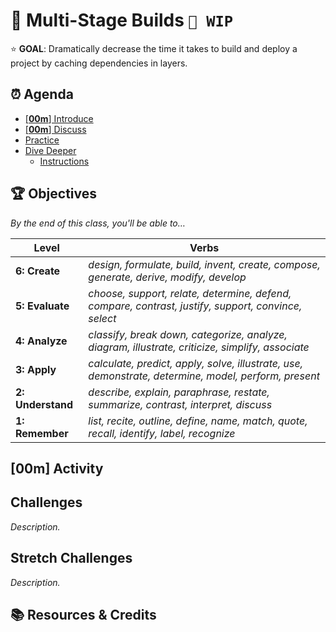 <!-- Run as a slideshow: reveal-md README.md -w -->
# 🐳 Multi-Stage Builds  `🚧 WIP`

⭐️ **GOAL**: Dramatically decrease the time it takes to build and deploy a project by caching dependencies in layers.

<!-- omit in toc -->
## ⏰ Agenda

- [[**00m**] Introduce](#00m-introduce)
- [[**00m**] Discuss](#00m-discuss)
- [Practice](#practice)
- [Dive Deeper](#dive-deeper)
  - [Instructions](#instructions)

<!-- > -->

<!-- omit in toc -->
## 🏆 Objectives

<!-- TODO: Objectives -->

*By the end of this class, you'll be able to&hellip;*

| Level             | Verbs                                                                                                |
| ----------------- | ---------------------------------------------------------------------------------------------------- |
| **6: Create**     | _design, formulate, build, invent, create, compose, generate, derive, modify, develop_               |
| **5: Evaluate**   | *choose, support, relate, determine, defend, compare, contrast, justify, support, convince, select*  |
| **4: Analyze**    | *classify, break down, categorize, analyze, diagram, illustrate, criticize, simplify, associate*     |
| **3: Apply**      | *calculate, predict, apply, solve, illustrate, use, demonstrate, determine, model, perform, present* |
| **2: Understand** | *describe, explain, paraphrase, restate, summarize, contrast, interpret, discuss*                    |
| **1: Remember**   | *list, recite, outline, define, name, match, quote, recall, identify, label, recognize*              |

<!-- > -->

## [**00m**] Activity

<!-- > -->

## Challenges

_Description._

<!-- > -->

## Stretch Challenges

_Description._

<!-- > -->

<!-- omit in toc -->
## 📚 Resources & Credits



<!-- do not edit below this line !-->
[View]: https://tech-at-du.github.io/BEW-2.3-Web-Security/Slides/00-LESSON_NAME_TODO
[Gradescope]: https://www.gradescope.com/courses/133579
[Link]: https://en.wikipedia.org/wiki/HTTP_404
